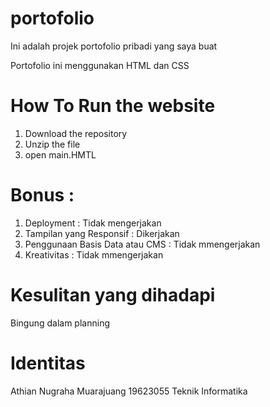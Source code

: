 # portofolio
Ini adalah projek  portofolio pribadi yang saya buat

Portofolio ini menggunakan HTML dan CSS

# How To Run the website
1. Download the repository
2. Unzip the file
3. open main.HMTL

# Bonus :
1. Deployment : Tidak mengerjakan
2. Tampilan yang Responsif : Dikerjakan
3. Penggunaan Basis Data atau CMS : Tidak mmengerjakan
4. Kreativitas : Tidak mmengerjakan

# Kesulitan yang dihadapi
Bingung dalam planning

# Identitas
Athian Nugraha Muarajuang
19623055
Teknik Informatika 